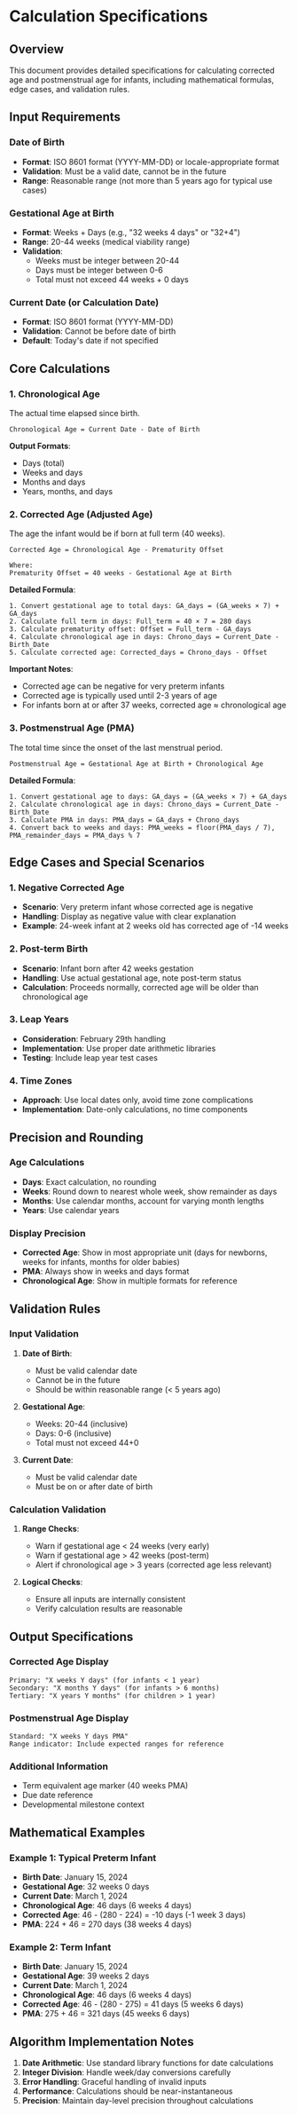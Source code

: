 # Calculation Specifications

## Overview

This document provides detailed specifications for calculating corrected age and postmenstrual age for infants, including mathematical formulas, edge cases, and validation rules.

## Input Requirements

### Date of Birth
- **Format**: ISO 8601 format (YYYY-MM-DD) or locale-appropriate format
- **Validation**: Must be a valid date, cannot be in the future
- **Range**: Reasonable range (not more than 5 years ago for typical use cases)

### Gestational Age at Birth
- **Format**: Weeks + Days (e.g., "32 weeks 4 days" or "32+4")
- **Range**: 20-44 weeks (medical viability range)
- **Validation**: 
  - Weeks must be integer between 20-44
  - Days must be integer between 0-6
  - Total must not exceed 44 weeks + 0 days

### Current Date (or Calculation Date)
- **Format**: ISO 8601 format (YYYY-MM-DD)
- **Validation**: Cannot be before date of birth
- **Default**: Today's date if not specified

## Core Calculations

### 1. Chronological Age
The actual time elapsed since birth.

```
Chronological Age = Current Date - Date of Birth
```

**Output Formats**:
- Days (total)
- Weeks and days
- Months and days
- Years, months, and days

### 2. Corrected Age (Adjusted Age)
The age the infant would be if born at full term (40 weeks).

```
Corrected Age = Chronological Age - Prematurity Offset

Where:
Prematurity Offset = 40 weeks - Gestational Age at Birth
```

**Detailed Formula**:
```
1. Convert gestational age to total days: GA_days = (GA_weeks × 7) + GA_days
2. Calculate full term in days: Full_term = 40 × 7 = 280 days
3. Calculate prematurity offset: Offset = Full_term - GA_days
4. Calculate chronological age in days: Chrono_days = Current_Date - Birth_Date
5. Calculate corrected age: Corrected_days = Chrono_days - Offset
```

**Important Notes**:
- Corrected age can be negative for very preterm infants
- Corrected age is typically used until 2-3 years of age
- For infants born at or after 37 weeks, corrected age ≈ chronological age

### 3. Postmenstrual Age (PMA)
The total time since the onset of the last menstrual period.

```
Postmenstrual Age = Gestational Age at Birth + Chronological Age
```

**Detailed Formula**:
```
1. Convert gestational age to days: GA_days = (GA_weeks × 7) + GA_days
2. Calculate chronological age in days: Chrono_days = Current_Date - Birth_Date
3. Calculate PMA in days: PMA_days = GA_days + Chrono_days
4. Convert back to weeks and days: PMA_weeks = floor(PMA_days / 7), PMA_remainder_days = PMA_days % 7
```

## Edge Cases and Special Scenarios

### 1. Negative Corrected Age
- **Scenario**: Very preterm infant whose corrected age is negative
- **Handling**: Display as negative value with clear explanation
- **Example**: 24-week infant at 2 weeks old has corrected age of -14 weeks

### 2. Post-term Birth
- **Scenario**: Infant born after 42 weeks gestation
- **Handling**: Use actual gestational age, note post-term status
- **Calculation**: Proceeds normally, corrected age will be older than chronological age

### 3. Leap Years
- **Consideration**: February 29th handling
- **Implementation**: Use proper date arithmetic libraries
- **Testing**: Include leap year test cases

### 4. Time Zones
- **Approach**: Use local dates only, avoid time zone complications
- **Implementation**: Date-only calculations, no time components

## Precision and Rounding

### Age Calculations
- **Days**: Exact calculation, no rounding
- **Weeks**: Round down to nearest whole week, show remainder as days
- **Months**: Use calendar months, account for varying month lengths
- **Years**: Use calendar years

### Display Precision
- **Corrected Age**: Show in most appropriate unit (days for newborns, weeks for infants, months for older babies)
- **PMA**: Always show in weeks and days format
- **Chronological Age**: Show in multiple formats for reference

## Validation Rules

### Input Validation
1. **Date of Birth**:
   - Must be valid calendar date
   - Cannot be in the future
   - Should be within reasonable range (< 5 years ago)

2. **Gestational Age**:
   - Weeks: 20-44 (inclusive)
   - Days: 0-6 (inclusive)
   - Total must not exceed 44+0

3. **Current Date**:
   - Must be valid calendar date
   - Must be on or after date of birth

### Calculation Validation
1. **Range Checks**:
   - Warn if gestational age < 24 weeks (very early)
   - Warn if gestational age > 42 weeks (post-term)
   - Alert if chronological age > 3 years (corrected age less relevant)

2. **Logical Checks**:
   - Ensure all inputs are internally consistent
   - Verify calculation results are reasonable

## Output Specifications

### Corrected Age Display
```
Primary: "X weeks Y days" (for infants < 1 year)
Secondary: "X months Y days" (for infants > 6 months)
Tertiary: "X years Y months" (for children > 1 year)
```

### Postmenstrual Age Display
```
Standard: "X weeks Y days PMA"
Range indicator: Include expected ranges for reference
```

### Additional Information
- Term equivalent age marker (40 weeks PMA)
- Due date reference
- Developmental milestone context

## Mathematical Examples

### Example 1: Typical Preterm Infant
- **Birth Date**: January 15, 2024
- **Gestational Age**: 32 weeks 0 days
- **Current Date**: March 1, 2024
- **Chronological Age**: 46 days (6 weeks 4 days)
- **Corrected Age**: 46 - (280 - 224) = -10 days (-1 week 3 days)
- **PMA**: 224 + 46 = 270 days (38 weeks 4 days)

### Example 2: Term Infant
- **Birth Date**: January 15, 2024
- **Gestational Age**: 39 weeks 2 days
- **Current Date**: March 1, 2024
- **Chronological Age**: 46 days (6 weeks 4 days)
- **Corrected Age**: 46 - (280 - 275) = 41 days (5 weeks 6 days)
- **PMA**: 275 + 46 = 321 days (45 weeks 6 days)

## Algorithm Implementation Notes

1. **Date Arithmetic**: Use standard library functions for date calculations
2. **Integer Division**: Handle week/day conversions carefully
3. **Error Handling**: Graceful handling of invalid inputs
4. **Performance**: Calculations should be near-instantaneous
5. **Precision**: Maintain day-level precision throughout calculations
